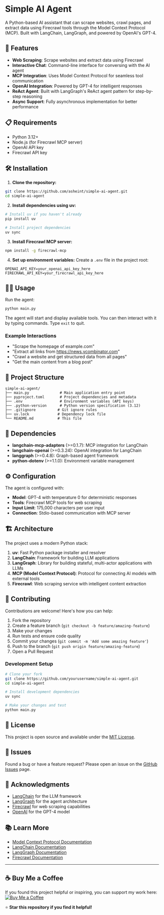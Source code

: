 # Simple AI Agent

A Python-based AI assistant that can scrape websites, crawl pages, and extract data using Firecrawl tools through the Model Context Protocol (MCP). Built with LangChain, LangGraph, and powered by OpenAI's GPT-4.

## 🚀 Features

- **Web Scraping**: Scrape websites and extract data using Firecrawl
- **Interactive Chat**: Command-line interface for conversing with the AI agent
- **MCP Integration**: Uses Model Context Protocol for seamless tool communication
- **OpenAI Integration**: Powered by GPT-4 for intelligent responses
- **ReAct Agent**: Built with LangGraph's ReAct agent pattern for step-by-step reasoning
- **Async Support**: Fully asynchronous implementation for better performance

## 📋 Requirements

- Python 3.12+
- Node.js (for Firecrawl MCP server)
- OpenAI API key
- Firecrawl API key

## 🛠️ Installation

1. **Clone the repository:**

```bash
git clone https://github.com/asheint/simple-ai-agent.git
cd simple-ai-agent
```

2. **Install dependencies using uv:**

```bash
# Install uv if you haven't already
pip install uv

# Install project dependencies
uv sync
```

3. **Install Firecrawl MCP server:**

```bash
npm install -g firecrawl-mcp
```

4. **Set up environment variables:**
   Create a `.env` file in the project root:

```env
OPENAI_API_KEY=your_openai_api_key_here
FIRECRAWL_API_KEY=your_firecrawl_api_key_here
```

## 🏃‍♂️ Usage

Run the agent:

```bash
python main.py
```

The agent will start and display available tools. You can then interact with it by typing commands. Type `exit` to quit.

### Example Interactions

- "Scrape the homepage of example.com"
- "Extract all links from https://news.ycombinator.com"
- "Crawl a website and get structured data from all pages"
- "Get the main content from a blog post"

## 📁 Project Structure

```
simple-ai-agent/
├── main.py              # Main application entry point
├── pyproject.toml       # Project dependencies and metadata
├── .env                 # Environment variables (API keys)
├── .python-version      # Python version specification (3.12)
├── .gitignore          # Git ignore rules
├── uv.lock             # Dependency lock file
└── README.md           # This file
```

## 🔧 Dependencies

- **langchain-mcp-adapters** (>=0.1.7): MCP integration for LangChain
- **langchain-openai** (>=0.3.24): OpenAI integration for LangChain
- **langgraph** (>=0.4.8): Graph-based agent framework
- **python-dotenv** (>=1.1.0): Environment variable management

## ⚙️ Configuration

The agent is configured with:

- **Model**: GPT-4 with temperature 0 for deterministic responses
- **Tools**: Firecrawl MCP tools for web scraping
- **Input Limit**: 175,000 characters per user input
- **Connection**: Stdio-based communication with MCP server

## 🏗️ Architecture

The project uses a modern Python stack:

1. **uv**: Fast Python package installer and resolver
2. **LangChain**: Framework for building LLM applications
3. **LangGraph**: Library for building stateful, multi-actor applications with LLMs
4. **MCP (Model Context Protocol)**: Protocol for connecting AI models with external tools
5. **Firecrawl**: Web scraping service with intelligent content extraction

## 🤝 Contributing

Contributions are welcome! Here's how you can help:

1. Fork the repository
2. Create a feature branch (`git checkout -b feature/amazing-feature`)
3. Make your changes
4. Run tests and ensure code quality
5. Commit your changes (`git commit -m 'Add some amazing feature'`)
6. Push to the branch (`git push origin feature/amazing-feature`)
7. Open a Pull Request

### Development Setup

```bash
# Clone your fork
git clone https://github.com/yourusername/simple-ai-agent.git
cd simple-ai-agent

# Install development dependencies
uv sync

# Make your changes and test
python main.py
```

## 📝 License

This project is open source and available under the [MIT License](LICENSE).

## 🐛 Issues

Found a bug or have a feature request? Please open an issue on the [GitHub Issues](https://github.com/asheint/simple-ai-agent/issues) page.

## 🌟 Acknowledgments

- [LangChain](https://github.com/langchain-ai/langchain) for the LLM framework
- [LangGraph](https://github.com/langchain-ai/langgraph) for the agent architecture
- [Firecrawl](https://firecrawl.dev/) for web scraping capabilities
- [OpenAI](https://openai.com/) for the GPT-4 model

## 📚 Learn More

- [Model Context Protocol Documentation](https://modelcontextprotocol.io/)
- [LangChain Documentation](https://docs.langchain.com/)
- [LangGraph Documentation](https://langchain-ai.github.io/langgraph/)
- [Firecrawl Documentation](https://docs.firecrawl.dev/)

---

## ☕ Buy Me a Coffee

If you found this project helpful or inspiring, you can support my work here:  
[![Buy Me a Coffee](https://img.shields.io/badge/Buy%20Me%20a%20Coffee-%23FFDD00.svg?&style=flat-square&logo=buy-me-a-coffee&logoColor=black)](https://buymeacoffee.com/asheint)

⭐ **Star this repository if you find it helpful!**
